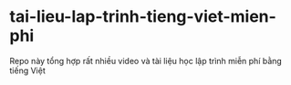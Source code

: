 # tai-lieu-lap-trinh-tieng-viet-mien-phi
Repo này tổng hợp rất nhiều video và tài liệu học lập trình miễn phí bằng tiếng Việt
